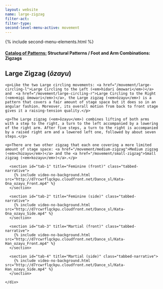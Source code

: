 ```yaml
---
layout: website
name: large-zigzag
filter-act:
filter-type:
second-level-menu-active: movement
---
```

{% include second-menu-elements.html %}

<main class="page-content">
  <div class="text-container">
    <h4><a href="/movement/">Catalog of Patterns:</a> Structural Patterns / Foot and Arm Combinations: Zigzags</h4>
    <h2>Large Zigzag (<em>ōzayu</em>)</h2>

    <p>Like the two Large circling movements: <a href="/movement/large-circling-l">Large Circling to the Left (<em>hidari ōmowari</em>)</a> and  <a href="/movement/large-circling-r">Large Circling to the Right (<em>migi ōmowari</em>)</a>, the Large zigzag (<em>ōzayu</em>) is a pattern that covers a fair amount of stage space but it does so in an angular fashion. Moreover, its overall motion from back to front stage gives it a raising-tension quality.</p>

    <p>The Large zigzag (<em>ōzayu</em>) combines lifting of both arms with a step to the right, a turn to the left accompanied by a lowering of the right arm. After five steps, a turn to the right is accompanied by a raised right arm and a lowered left one, followed by about seven steps.</p>

    <p>There are two other zigzag that each one covering a more limited amount of stage space: <a href="/movement/medium-zigzag">Medium zigzag (<em>chūzayu</em>)</a> and the <a href="/movement/small-zigzag">Small zigzag (<em>kozayu</em>)</a>.</p>

  </div>


<div class="tabs-container">
  <div class="tabs-container__links">
    <div class="wrapper">
      <div id="tabs"></div>
    </div>
  </div>
  <div class="tabs-container__content">
    <div class="wrapper">

      <section id="tab-1" title="Feminine (front)" class="tabbed-narrative">
        {% include video-no-background.html src="http://d7rcwrflqckpu.cloudfront.net/Dance_sl/Kata-Ona_ozayu_Front.mp4" %}
      </section>

      <section id="tab-2" title="Feminine (side)" class="tabbed-narrative">
        {% include video-no-background.html src="http://d7rcwrflqckpu.cloudfront.net/Dance_sl/Kata-Ona_ozayu_Side.mp4" %}
      </section>

      <section id="tab-3" title="Martial (front)" class="tabbed-narrative">
        {% include video-no-background.html src="http://d7rcwrflqckpu.cloudfront.net/Dance_sl/Kata-Han_ozayu_Front.mp4" %}
      </section>

      <section id="tab-4" title="Martial (side)" class="tabbed-narrative">
        {% include video-no-background.html src="http://d7rcwrflqckpu.cloudfront.net/Dance_sl/Kata-Han_ozayu_Side.mp4" %}
      </section>

    </div>
  </div>
</div>
</main>
